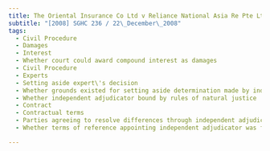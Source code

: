 ```yaml
---
title: The Oriental Insurance Co Ltd v Reliance National Asia Re Pte Ltd 
subtitle: "[2008] SGHC 236 / 22\_December\_2008"
tags:
  - Civil Procedure
  - Damages
  - Interest
  - Whether court could award compound interest as damages
  - Civil Procedure
  - Experts
  - Setting aside expert\'s decision
  - Whether grounds existed for setting aside determination made by independent adjudicator
  - Whether independent adjudicator bound by rules of natural justice
  - Contract
  - Contractual terms
  - Parties agreeing to resolve differences through independent adjudicator
  - Whether terms of reference appointing independent adjudicator was for process of expert determination

---
```


